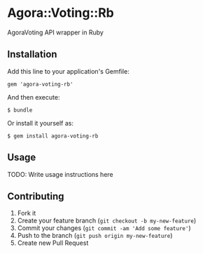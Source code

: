 # Agora::Voting::Rb

AgoraVoting API wrapper in Ruby

## Installation

Add this line to your application's Gemfile:

    gem 'agora-voting-rb'

And then execute:

    $ bundle

Or install it yourself as:

    $ gem install agora-voting-rb

## Usage

TODO: Write usage instructions here

## Contributing

1. Fork it
2. Create your feature branch (`git checkout -b my-new-feature`)
3. Commit your changes (`git commit -am 'Add some feature'`)
4. Push to the branch (`git push origin my-new-feature`)
5. Create new Pull Request
